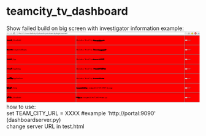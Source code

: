 # teamcity_tv_dashboard
Show failed build on big screen with investigator information
example:
![alt tag](https://raw.githubusercontent.com/kain64/teamcity_tv_dashboard/master/example/example.png)
<br>
how to use:<br>
set TEAM_CITY_URL = XXXX #example 'http://portal:9090' (dashboardserver.py)
<br>
change server URL in test.html
